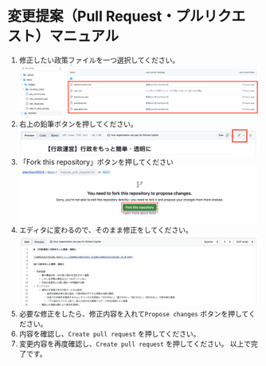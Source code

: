 # 変更提案（Pull Request・プルリクエスト）マニュアル

1. 修正したい政策ファイルを一つ選択してください。
![SelectManifest](./images/select_manifest.png)
2. 右上の鉛筆ボタンを押してください。
![PencilButton](./images/pencil_button.png)
3. 「Fork this repository」ボタンを押してください
![ForkButton](./images/fork_button.png)
4. エディタに変わるので、そのまま修正をしてください。
![EditingManifest](./images/editing_manifest.png)
5. 必要な修正をしたら、修正内容を入れて`Propose changes` ボタンを押してください。
6. 内容を確認し、`Create pull request` を押してください。
7. 変更内容を再度確認し、`Create pull request` を押してください。
以上で完了です。
